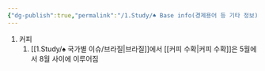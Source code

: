 ```yaml
---
{"dg-publish":true,"permalink":"/1.Study/♠ Base info(경제용어 등 기타 정보)/기타/계절,월/5월/","created":"2024-11-20T21:02:30.052+09:00","updated":"2025-06-03T20:07:22.427+09:00"}
---
```






1. 커피
	1. [[1.Study/♠ 국가별 이슈/브라질\|브라질]]에서 [[커피 수확\|커피 수확]]은 5월에서 8월 사이에 이루어짐